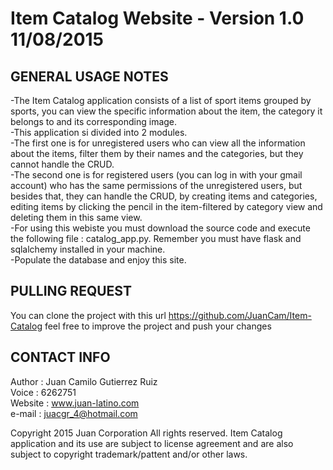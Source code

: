 <h1>Item Catalog Website - Version 1.0 11/08/2015</h1>

GENERAL USAGE NOTES
-------------------
-The Item Catalog application consists of a list of sport items grouped by sports, you can view the specific information about the item, the category it belongs to and its corresponding image.<br>
-This application si divided into 2 modules.<br>
-The first one is for unregistered users who can view all the information about the items, filter them by their names and the categories, but they cannot handle the CRUD.<br>
-The second one is for registered users (you can log in with your gmail account) who has the same permissions of the unregistered users, but besides that, they can handle the CRUD, by creating items and categories, editing items by clicking the pencil in the item-filtered by category view and deleting them in this same view.<br>
-For using this webiste you must download the source code and execute the following file : catalog_app.py. Remember you must have flask and sqlalchemy installed in your machine.</br>
-Populate the database and enjoy this site.</br>

PULLING REQUEST
------------------
You can clone the project with this url https://github.com/JuanCam/Item-Catalog
feel free to improve the project and push your changes

CONTACT INFO
------------------
Author : Juan Camilo Gutierrez Ruiz<br>
Voice : 6262751<br>
Website : www.juan-latino.com<br>
e-mail : juacgr_4@hotmail.com<br>

Copyright 2015 Juan Corporation All rights reserved.
Item Catalog application and its use are subject to license agreement and are also subject to copyright trademark/pattent and/or other laws. 
